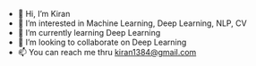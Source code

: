 - 👋 Hi, I’m Kiran
- 👀 I’m interested in Machine Learning, Deep Learning, NLP, CV
- 🌱 I’m currently learning Deep Learning
- 💞️ I’m looking to collaborate on Deep Learning
- 📫 You can reach me thru kiran1384@gmail.com

<!---
kiran1384/kiran1384 is a ✨ special ✨ repository because its `README.md` (this file) appears on your GitHub profile.
You can click the Preview link to take a look at your changes.
--->
